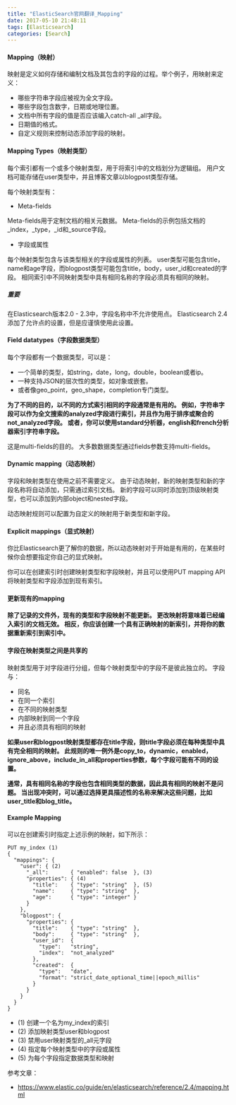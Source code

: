 ```yaml
---
title: "ElasticSearch官网翻译_Mapping"
date: 2017-05-10 21:48:11
tags: [Elasticsearch]
categories: [Search]
---
```


#### Mapping（映射）

映射是定义如何存储和编制文档及其包含的字段的过程。举个例子，用映射来定义：

- 哪些字符串字段应被视为全文字段。
- 哪些字段包含数字，日期或地理位置。
- 文档中所有字段的值是否应该编入catch-all _all字段。
- 日期值的格式。
- 自定义规则来控制动态添加字段的映射。

#### Mapping Types（映射类型）

每个索引都有一个或多个映射类型，用于将索引中的文档划分为逻辑组。 用户文档可能存储在user类型中，并且博客文章以blogpost类型存储。

每个映射类型有：

- Meta-fields

Meta-fields用于定制文档的相关元数据。 Meta-fields的示例包括文档的_index，_type，_id和_source字段。

- 字段或属性

每个映射类型包含与该类型相关的字段或属性的列表。 user类型可能包含title，name和age字段，而blogpost类型可能包含title，body，user_id和created的字段。 相同索引中不同映射类型中具有相同名称的字段必须具有相同的映射。

##### 重要

在Elasticsearch版本2.0 - 2.3中，字段名称中不允许使用点。 Elasticsearch 2.4添加了允许点的设置，但是应谨慎使用此设置。

#### Field datatypes（字段数据类型）

每个字段都有一个数据类型，可以是：

- 一个简单的类型，如string，date，long，double，boolean或者ip。
- 一种支持JSON的层次性的类型，如对象或嵌套。
- 或者像geo_point，geo_shape，completion专门类型。

<b>为了不同的目的，以不同的方式索引相同的字段通常是有用的。 例如，字符串字段可以作为全文搜索的analyzed字段进行索引，并且作为用于排序或聚合的not_analyzed字段。 或者，你可以使用standard分析器，english和french分析器索引字符串字段。</b>

这是multi-fields的目的。 大多数数据类型通过fields参数支持multi-fields。

#### Dynamic mapping（动态映射）

字段和映射类型在使用之前不需要定义。 由于动态映射，新的映射类型和新的字段名称将自动添加，只需通过索引文档。 新的字段可以同时添加到顶级映射类型，也可以添加到内部object和nested字段。

动态映射规则可以配置为自定义的映射用于新类型和新字段。

#### Explicit mappings（显式映射）

你比Elasticsearch更了解你的数据，所以动态映射对于开始是有用的，在某些时候你会想要指定你自己的显式映射。

你可以在创建索引时创建映射类型和字段映射，并且可以使用PUT mapping API将映射类型和字段添加到现有索引。

#### 更新现有的mapping

<b>除了记录的文件外，现有的类型和字段映射不能更新。 更改映射将意味着已经编入索引的文档无效。 相反，你应该创建一个具有正确映射的新索引，并将你的数据重新索引到索引中。</b>

#### 字段在映射类型之间是共享的

映射类型用于对字段进行分组，但每个映射类型中的字段不是彼此独立的。 字段与：

- 同名
- 在同一个索引
- 在不同的映射类型
- 内部映射到同一个字段
- 并且必须具有相同的映射

<b>如果user和blogpost映射类型都存在title字段，则title字段必须在每种类型中具有完全相同的映射。 此规则的唯一例外是copy_to，dynamic，enabled，ignore_above，include_in_all和properties参数，每个字段可能有不同的设置。

通常，具有相同名称的字段也包含相同类型的数据，因此具有相同的映射不是问题。 当出现冲突时，可以通过选择更具描述性的名称来解决这些问题，比如user_title和blog_title。</b>

#### Example Mapping

可以在创建索引时指定上述示例的映射，如下所示：

```
PUT my_index (1)
{
  "mappings": {
    "user": { (2)
      "_all":       { "enabled": false  }, (3)
      "properties": { (4)
        "title":    { "type": "string"  }, (5)
        "name":     { "type": "string"  }, 
        "age":      { "type": "integer" }  
      }
    },
    "blogpost": { 
      "properties": { 
        "title":    { "type": "string"  }, 
        "body":     { "type": "string"  }, 
        "user_id":  {
          "type":   "string", 
          "index":  "not_analyzed"
        },
        "created":  {
          "type":   "date", 
          "format": "strict_date_optional_time||epoch_millis"
        }
      }
    }
  }
}
```
	
- (1) 创建一个名为my_index的索引
- (2) 添加映射类型user和blogpost
- (3) 禁用user映射类型的_all元字段
- (4) 指定每个映射类型中的字段或属性
- (5) 为每个字段指定数据类型和映射


参考文章：

- https://www.elastic.co/guide/en/elasticsearch/reference/2.4/mapping.html
